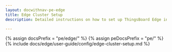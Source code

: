 ```yaml
---
layout: docwithnav-pe-edge
title: Edge Cluster Setup
description: Detailed instructions on how to set up ThingsBoard Edge in a cluster

---
```

{% assign docsPrefix = "pe/edge/" %}
{% assign peDocsPrefix = "pe/" %}
{% include docs/edge/user-guide/config/edge-cluster-setup.md %}